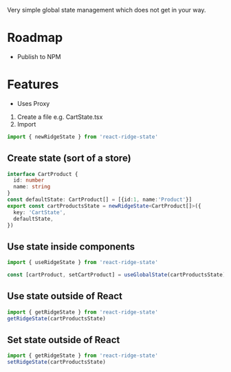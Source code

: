 Very simple global state management which does not get in your way.

# Roadmap

- Publish to NPM

# Features

- Uses Proxy


1. Create a file e.g. CartState.tsx
2. Import 
```typescript
import { newRidgeState } from 'react-ridge-state'
```
## Create state (sort of a store)
```typescript
interface CartProduct {
  id: number
  name: string
}
const defaultState: CartProduct[] = [{id:1, name:'Product'}]
export const cartProductsState = newRidgeState<CartProduct[]>({
  key: 'CartState',
  defaultState,
})
```

## Use state inside components
```typescript
import { useRidgeState } from 'react-ridge-state'

const [cartProduct, setCartProduct] = useGlobalState(cartProductsState)


```

## Use state outside of React
```typescript
import { getRidgeState } from 'react-ridge-state'
getRidgeState(cartProductsState)

```

## Set state outside of React
```typescript
import { getRidgeState } from 'react-ridge-state'
setRidgeState(cartProductsState)

```

